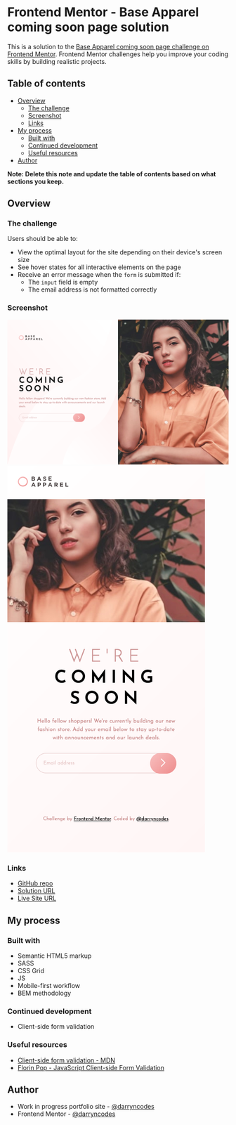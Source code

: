 # Frontend Mentor - Base Apparel coming soon page solution

This is a solution to the [Base Apparel coming soon page challenge on Frontend Mentor](https://www.frontendmentor.io/challenges/base-apparel-coming-soon-page-5d46b47f8db8a7063f9331a0). Frontend Mentor challenges help you improve your coding skills by building realistic projects.

## Table of contents

- [Overview](#overview)
  - [The challenge](#the-challenge)
  - [Screenshot](#screenshot)
  - [Links](#links)
- [My process](#my-process)
  - [Built with](#built-with)
  - [Continued development](#continued-development)
  - [Useful resources](#useful-resources)
- [Author](#author)

**Note: Delete this note and update the table of contents based on what sections you keep.**

## Overview

### The challenge

Users should be able to:

- View the optimal layout for the site depending on their device's screen size
- See hover states for all interactive elements on the page
- Receive an error message when the `form` is submitted if:
  - The `input` field is empty
  - The email address is not formatted correctly

### Screenshot

![](./desktop-screenshot.png)
![](./mobile-screenshot.png)

### Links

- [GitHub repo](https://github.com/darryncodes/base-apparel-coming-soon-page)
- [Solution URL](https://darryncodes.github.io/base-apparel-coming-soon-page/)
- [Live Site URL](https://www.darryncodes.co.uk/pages/base-apparel-coming-soon-page.html)

## My process

### Built with

- Semantic HTML5 markup
- SASS
- CSS Grid
- JS
- Mobile-first workflow
- BEM methodology

### Continued development

- Client-side form validation

### Useful resources

- [Client-side form validation - MDN](https://developer.mozilla.org/en-US/docs/Learn/Forms/Form_validation)
- [Florin Pop - JavaScript Client-side Form Validation](https://www.youtube.com/watch?v=rsd4FNGTRBw)

## Author

- Work in progress portfolio site - [@darryncodes](https://www.darryncodes.co.uk/)
- Frontend Mentor - [@darryncodes](https://www.frontendmentor.io/profile/darryncodes)

